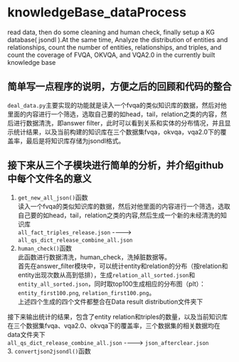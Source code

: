 # knowledgeBase_dataProcess
read data, then do some cleaning and human check, finally setup a KG database( jsondl ).At the same time, Analyze the distribution of entities and relationships, count the number of entities, relationships, and triples, and count the coverage of FVQA, OKVQA, and VQA2.0 in the currently built knowledge base

## 简单写一点程序的说明，方便之后的回顾和代码的整合
```deal_data.py```主要实现的功能就是读入一个fvqa的类似知识库的数据，然后对他里面的内容进行一个筛选，选取自己要的如head，tail，relation之类的内容，然后进行数据清洗，即answer filter，此时可以看到关系和实体的分布情况，并且显示统计结果，以及当前构建的知识库在三个数据集fvqa，okvqa，vqa2.0下的覆盖率，最后是将知识库存储为jsondl格式。<br>
## 接下来从三个子模块进行简单的分析，并介绍github中每个文件名的意义
1. ```get_new_all_json()```函数 <br>
读入一个fvqa的类似知识库的数据，然后对他里面的内容进行一个筛选，选取自己要的如head，tail，relation之类的内容,然后生成一个新的未经清洗的知识库 <br>
```all_fact_triples_release.json```  ---->  ```all_qs_dict_release_combine_all.json``` <br>
2. ```human_check()```函数 <br>
此函数进行数据清洗，human_check，洗掉脏数据等。 <br>
首先在answer_filter模块中，可以统计entity和relation的分布（按relation和entity出现次数从高到低排），生成```relation_all_sorted.json```和```entity_all_sorted.json```，同时取top100生成相应的分布图（plt）：```entity_first100.png```, ```relation_first100.png```。 <br>
上述四个生成的四个文件都整合在Data result distribution文件夹下 <br>

接下来输出统计的结果，包含了entity relation和triples的数量，以及当前知识库在三个数据集fvqa、vqa2.0、okvqa下的覆盖率，三个数据集的相关数据均在data文件夹下 <br>
```all_qs_dict_release_combine_all.json```  ----> ```json_afterclear.json``` <br>
3. ```convertjson2jsondl()```函数 <br>

